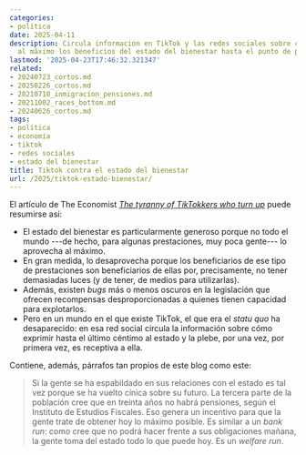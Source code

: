 ```yaml
---
categories:
- política
date: 2025-04-11
description: Circula información en TikTok y las redes sociales sobre cómo explotar
  al máximo los beneficios del estado del bienestar hasta el punto de ponerlo en peligro.
lastmod: '2025-04-23T17:46:32.321347'
related:
- 20240723_cortos.md
- 20250226_cortos.md
- 20210710_inmigracion_pensiones.md
- 20211002_races_bottom.md
- 20240626_cortos.md
tags:
- política
- economía
- tiktok
- redes sociales
- estado del bienestar
title: Tiktok contra el estado del bienestar
url: /2025/tiktok-estado-bienestar/
---
```


El artículo de The Economist [_The tyranny of TikTokkers who turn up_](https://www.economist.com/britain/2025/04/02/the-tyranny-of-tiktokkers-who-turn-up) puede resumirse así:

- El estado del bienestar es particularmente generoso porque no todo el mundo ---de hecho, para algunas prestaciones, muy poca gente--- lo aprovecha al máximo.
- En gran medida, lo desaprovecha porque los beneficiarios de ese tipo de prestaciones son beneficiarios de ellas por, precisamente, no tener demasiadas luces (y de tener, de medios para utilizarlas).
- Además, existen _bugs_ más o menos oscuros en la legislación que ofrecen recompensas desproporcionadas a quienes tienen capacidad para explotarlos.
- Pero en un mundo en el que existe TikTok, el que era el _statu quo_ ha desaparecido: en esa red social circula la información sobre cómo exprimir hasta el último céntimo al estado y la plebe, por una vez, por primera vez, es receptiva a ella.

Contiene, además, párrafos tan propios de este blog como este:

> Si la gente se ha espabildado en sus relaciones con el estado es tal vez porque se ha vuelto cínica sobre su futuro.
> La tercera parte de la población cree que en treinta años no habrá pensiones, según el Instituto de Estudios Fiscales.
> Eso genera un incentivo para que la gente trate de obtener hoy lo máximo posible.
> Es similar a un _bank run_: como cree que no podrá hacer frente a sus obligaciones mañana, la gente toma del estado todo lo que puede hoy.
> Es un _welfare run_.
